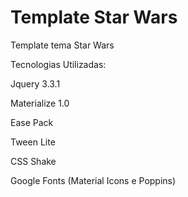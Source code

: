 # Template Star Wars
Template tema Star Wars

Tecnologias Utilizadas:

Jquery 3.3.1

Materialize 1.0

Ease Pack

Tween Lite

CSS Shake 

Google Fonts (Material Icons e Poppins)

